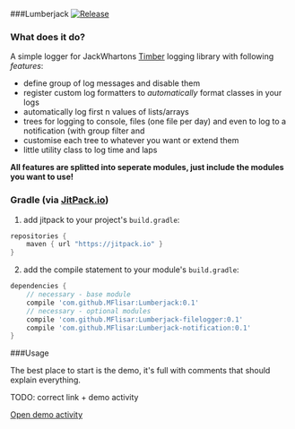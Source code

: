 ###Lumberjack [![Release](https://jitpack.io/v/MFlisar/Lumberjack.svg)](https://jitpack.io/#MFlisar/Lumberjack)

### What does it do?

A simple logger for JackWhartons [Timber](https://github.com/JakeWharton/timber) logging library with following *features*:

* define group of log messages and disable them
* register custom log formatters to *automatically* format classes in your logs
* automatically log first n values of lists/arrays
* trees for logging to console, files (one file per day) and even to log to a notification (with group filter and 
* customise each tree to whatever you want or extend them
* little utility class to log time and laps

**All features are splitted into seperate modules, just include the modules you want to use!**

### Gradle (via [JitPack.io](https://jitpack.io/))

1. add jitpack to your project's `build.gradle`:
```groovy
repositories {
    maven { url "https://jitpack.io" }
}
```
2. add the compile statement to your module's `build.gradle`:
```groovy
dependencies {
    // necessary - base module
    compile 'com.github.MFlisar:Lumberjack:0.1'
    // necessary - optional modules
    compile 'com.github.MFlisar:Lumberjack-filelogger:0.1'
    compile 'com.github.MFlisar:Lumberjack-notification:0.1'
}
```

###Usage

The best place to start is the demo, it's full with comments that should explain everything.

TODO: correct link + demo activity

[Open demo activity](https://github.com/MFlisar/Lumberjack/blob/master/library/src/main/java/com/michaelflisar/lumberjack/L.java)

